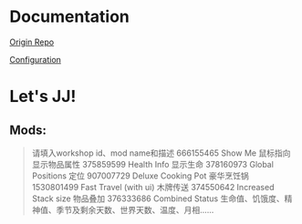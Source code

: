 # Documentation

[Origin Repo](!https://github.com/fairplay-zone/docker-dontstarvetogether)

[Configuration](!https://github.com/fairplay-zone/docker-dontstarvetogether/blob/develop/docs/configuration.md)

# Let's JJ!

## Mods:
> 请填入workshop id、mod name和描述
666155465 Show Me 鼠标指向显示物品属性
375859599 Health Info 显示生命
378160973 Global Positions 定位
907007729 Deluxe Cooking Pot 豪华烹饪锅
1530801499 Fast Travel (with ui) 木牌传送
374550642 Increased Stack size 物品叠加
376333686 Combined Status 生命值、饥饿度、精神值、季节及剩余天数、世界天数、温度、月相......
